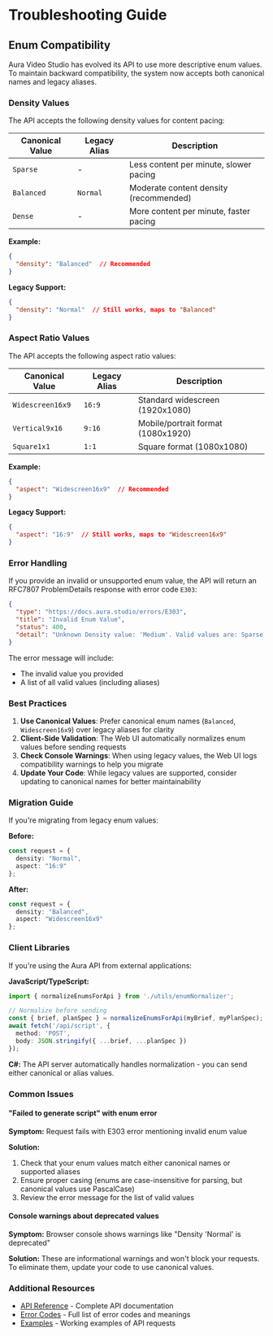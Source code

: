 # Troubleshooting Guide

## Enum Compatibility

Aura Video Studio has evolved its API to use more descriptive enum values. To maintain backward compatibility, the system now accepts both canonical names and legacy aliases.

### Density Values

The API accepts the following density values for content pacing:

| Canonical Value | Legacy Alias | Description |
|----------------|--------------|-------------|
| `Sparse` | - | Less content per minute, slower pacing |
| `Balanced` | `Normal` | Moderate content density (recommended) |
| `Dense` | - | More content per minute, faster pacing |

**Example:**
```json
{
  "density": "Balanced"  // Recommended
}
```

**Legacy Support:**
```json
{
  "density": "Normal"  // Still works, maps to "Balanced"
}
```

### Aspect Ratio Values

The API accepts the following aspect ratio values:

| Canonical Value | Legacy Alias | Description |
|----------------|--------------|-------------|
| `Widescreen16x9` | `16:9` | Standard widescreen (1920x1080) |
| `Vertical9x16` | `9:16` | Mobile/portrait format (1080x1920) |
| `Square1x1` | `1:1` | Square format (1080x1080) |

**Example:**
```json
{
  "aspect": "Widescreen16x9"  // Recommended
}
```

**Legacy Support:**
```json
{
  "aspect": "16:9"  // Still works, maps to "Widescreen16x9"
}
```

### Error Handling

If you provide an invalid or unsupported enum value, the API will return an RFC7807 ProblemDetails response with error code `E303`:

```json
{
  "type": "https://docs.aura.studio/errors/E303",
  "title": "Invalid Enum Value",
  "status": 400,
  "detail": "Unknown Density value: 'Medium'. Valid values are: Sparse, Balanced (or Normal), Dense"
}
```

The error message will include:
- The invalid value you provided
- A list of all valid values (including aliases)

### Best Practices

1. **Use Canonical Values**: Prefer canonical enum names (`Balanced`, `Widescreen16x9`) over legacy aliases for clarity
2. **Client-Side Validation**: The Web UI automatically normalizes enum values before sending requests
3. **Check Console Warnings**: When using legacy values, the Web UI logs compatibility warnings to help you migrate
4. **Update Your Code**: While legacy values are supported, consider updating to canonical names for better maintainability

### Migration Guide

If you're migrating from legacy enum values:

**Before:**
```typescript
const request = {
  density: "Normal",
  aspect: "16:9"
};
```

**After:**
```typescript
const request = {
  density: "Balanced",
  aspect: "Widescreen16x9"
};
```

### Client Libraries

If you're using the Aura API from external applications:

**JavaScript/TypeScript:**
```typescript
import { normalizeEnumsForApi } from './utils/enumNormalizer';

// Normalize before sending
const { brief, planSpec } = normalizeEnumsForApi(myBrief, myPlanSpec);
await fetch('/api/script', {
  method: 'POST',
  body: JSON.stringify({ ...brief, ...planSpec })
});
```

**C#:**
The API server automatically handles normalization - you can send either canonical or alias values.

### Common Issues

#### "Failed to generate script" with enum error

**Symptom:** Request fails with E303 error mentioning invalid enum value

**Solution:** 
1. Check that your enum values match either canonical names or supported aliases
2. Ensure proper casing (enums are case-insensitive for parsing, but canonical values use PascalCase)
3. Review the error message for the list of valid values

#### Console warnings about deprecated values

**Symptom:** Browser console shows warnings like "Density 'Normal' is deprecated"

**Solution:**
These are informational warnings and won't block your requests. To eliminate them, update your code to use canonical values.

### Additional Resources

- [API Reference](./API.md) - Complete API documentation
- [Error Codes](./ErrorCodes.md) - Full list of error codes and meanings
- [Examples](./Examples.md) - Working examples of API requests
